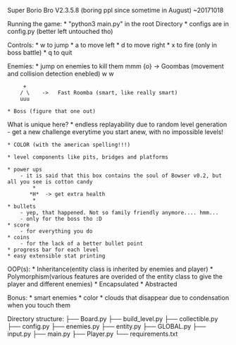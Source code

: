 Super Borio Bro V2.3.5.8 (boring ppl since sometime in August)
~20171018

Running the game:
    * "python3 main.py" in the root Directory
    * configs are in config.py (better left untouched tho)

Controls:
    * w to jump
    * a to move left
    * d to move right
    * x to fire (only in boss battle)
    * q to quit

Enemies:
    * jump on enemies to kill them
        mmm
        {o}    ->   Goombas (movement and collision detection enebled)
        w w

         + 
        / \    ->   Fast Roomba (smart, like really smart)
        uuu
    
    * Boss (figure that one out)


What is unique here?
    * endless replayability due to random level generation
        - get a new challenge everytime you start anew, with no impossible levels!
    
    * COLOR (with the american spelling!!!)

    * level components like pits, bridges and platforms

    * power ups
        - it is said that this box contains the soul of Bowser v0.2, but all you see is cotton candy
            *
           *H*  -> get extra health
            *
    * bullets
        - yep, that happened. Not so family friendly anymore.... hmm... 
        - only for the boss tho :D
    * score
        - for everything you do
    * coins
        - for the lack of a better bullet point
    * progress bar for each level
    * easy extensible stat printing


OOP(s):
    * Inheritance(entity class is inherited by enemies and player)
    * Polymorphism(various features are overided of the entity class to 
      give the player and different enemies)
    * Encapsulated
    * Abstracted

Bonus:
    * smart enemies
    * color
    * clouds that disappear due to condensation when you touch them

Directory structure:
├── Board.py
├── build_level.py
├── collectible.py
├── config.py
├── enemies.py
├── entity.py
├── GLOBAL.py
├── input.py
├── main.py
├── Player.py
└── requirements.txt
